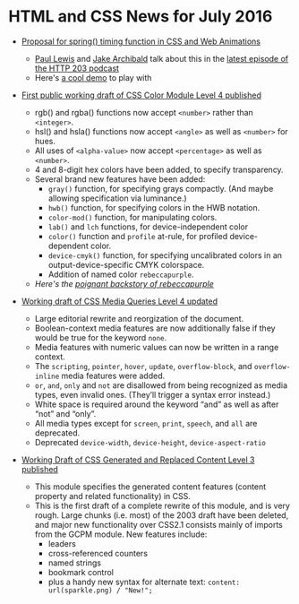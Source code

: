 # HTML and CSS News for July 2016

- [Proposal for spring() timing function in CSS and Web Animations](https://lists.w3.org/Archives/Public/www-style/2016Jun/0181.html)
    - [Paul Lewis](https://twitter.com/aerotwist) and [Jake Archibald](https://twitter.com/jaffathecake) talk about this in the [latest episode of the HTTP 203 podcast](https://developers.google.com/web/shows/http203/podcast/http-203-springy-css-storage-and-bisecting?hl=en)
    - Here's [a cool demo](https://webkit.org/demos/spring/) to play with

- [First public working draft of CSS Color Module Level 4 published](https://www.w3.org/TR/css-color-4/)
    - rgb() and rgba() functions now accept `<number>` rather than `<integer>`.
    - hsl() and hsla() functions now accept `<angle>` as well as `<number>` for hues.
    - All uses of `<alpha-value>` now accept `<percentage>` as well as `<number>`.
    - 4 and 8-digit hex colors have been added, to specify transparency.
    - Several brand new features have been added:
        - `gray()` function, for specifying grays compactly. (And maybe allowing specification via luminance.)
        - `hwb()` function, for specifying colors in the HWB notation.
        - `color-mod()` function, for manipulating colors.
        - `lab()` and `lch` functions, for device-independent color
        - `color()` function and `profile` at-rule, for profiled device-dependent color.
        - `device-cmyk()` function, for specifying uncalibrated colors in an output-device-specific CMYK colorspace.
        - Addition of named color `rebeccapurple`.
    - *Here's the [poignant backstory of rebeccapurple](http://www.zeldman.com/2014/06/10/the-color-purple/)*

- [Working draft of CSS Media Queries Level 4 updated](https://drafts.csswg.org/mediaqueries-4/)
    - Large editorial rewrite and reorgization of the document.
    - Boolean-context media features are now additionally false if they would be true for the keyword `none`.
    - Media features with numeric values can now be written in a range context.
    - The `scripting`, `pointer`, `hover`, `update`, `overflow-block`, and `overflow-inline` media features were added.
    - `or`, `and`, `only` and `not` are disallowed from being recognized as media types, even invalid ones. (They’ll trigger a syntax error instead.)
    - White space is required around the keyword “and” as well as after “not” and “only”.
    - All media types except for `screen`, `print`, `speech`, and `all` are deprecated.
    - Deprecated `device-width`, `device-height`, `device-aspect-ratio`

- [Working Draft of CSS Generated and Replaced Content Level 3 published](https://drafts.csswg.org/css-content/)
    - This module specifies the generated content features (content property and related functionality) in CSS.
    - This is the first draft of a complete rewrite of this module, and is very rough. Large chunks (i.e. most) of the 2003 draft have been deleted, and major new functionality over CSS2.1 consists mainly of imports from the GCPM module. New features include:
        - leaders
        - cross-referenced counters
        - named strings
        - bookmark control
        - plus a handy new syntax for alternate text: `content: url(sparkle.png) / "New!";`



